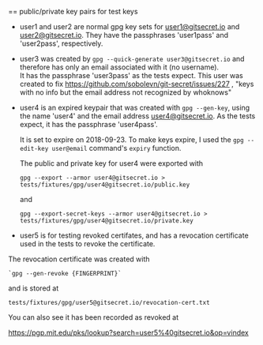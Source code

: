 == public/private key pairs for test keys

* user1 and user2 are normal gpg key sets for user1@gitsecret.io and 
  user2@gitsecret.io. They have the passphrases 'user1pass' and 'user2pass', 
  respectively.

* user3 was created by `gpg --quick-generate user3@gitsecret.io` 
  and therefore has only an email associated with it (no username).  
  It has the passphrase 'user3pass' as the tests expect.
  This user was created to fix https://github.com/sobolevn/git-secret/issues/227 ,
  "keys with no info but the email address not recognized by whoknows"

* user4 is an expired keypair that was created with `gpg --gen-key`, 
  using the name 'user4' and the email address user4@gitsecret.io. 
  As the tests expect, it has the passphrase 'user4pass'.  

  It is set to expire on 2018-09-23. To make keys expire, I used the 
  `gpg --edit-key user@email` command's `expiry` function.

  The public and private key for user4 were exported with

    `gpg --export --armor user4@gitsecret.io > tests/fixtures/gpg/user4@gitsecret.io/public.key`

  and

    `gpg --export-secret-keys --armor user4@gitsecret.io > tests/fixtures/gpg/user4@gitsecret.io/private.key`

* user5 is for testing revoked certifates, and has a revocation certificate 
  used in the tests to revoke the certificate.

The revocation certificate was created with 	

    `gpg --gen-revoke {FINGERPRINT}`

and is stored at 

    tests/fixtures/gpg/user5@gitsecret.io/revocation-cert.txt

You can also see it has been recorded as revoked at 

https://pgp.mit.edu/pks/lookup?search=user5%40gitsecret.io&op=vindex

